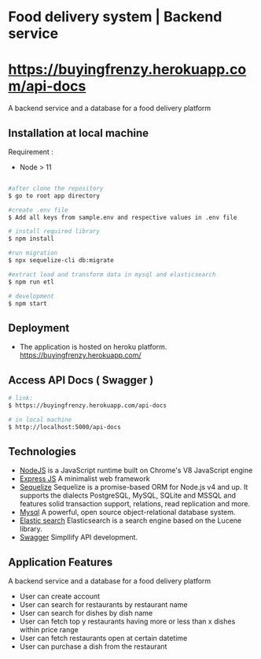 # Food delivery system | Backend service
# https://buyingfrenzy.herokuapp.com/api-docs

A backend service and a database for a food delivery platform

## Installation at local machine

Requirement : 
- Node > 11

```bash

#after clone the repository
$ go to root app directory

#create .env file
$ Add all keys from sample.env and respective values in .env file

# install required library
$ npm install

#run migration
$ npx sequelize-cli db:migrate

#extract load and transform data in mysql and elasticsearch
$ npm run etl

# development
$ npm start

```
## Deployment

- The application is hosted on heroku platform. https://buyingfrenzy.herokuapp.com/


## Access API Docs ( Swagger )

```bash
# link:
$ https://buyingfrenzy.herokuapp.com/api-docs

# in local machine
$ http://localhost:5000/api-docs

```


## Technologies

- [NodeJS](http://nodejs.org/en) is a JavaScript runtime built on Chrome's V8 JavaScript engine
- [Express JS](http://express.com) A minimalist web framework
- [Sequelize](http://docs.sequelizejs.com/) Sequelize is a promise-based ORM for Node.js v4 and up. It supports the dialects PostgreSQL, MySQL, SQLite and MSSQL and features solid transaction support, relations, read replication and more.
- [Mysql](https://www.mysql.com/) A powerful, open source object-relational database system.
- [Elastic search](https://www.elastic.co/) Elasticsearch is a search engine based on the Lucene library. 
- [Swagger](https://swagger.io/) Simpllify API development.

## Application Features

A backend service and a database for a food delivery platform

<ul>
<li> User can create account </li>
<li> User can search for restaurants by restaurant name </li>
<li> User can search for dishes by dish name </li>
<li> User can fetch top y restaurants having more or less than x dishes within price range </li>
<li> User can fetch restaurants open at certain datetime </li>
<li> User can purchase a dish from the restaurant </li>
</ul> 

